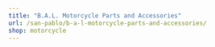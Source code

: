 ```yaml
---
title: "B.A.L. Motorcycle Parts and Accessories"
url: /san-pablo/b-a-l-motorcycle-parts-and-accessories/
shop: motorcycle
---
```

